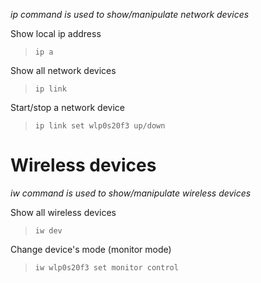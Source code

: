 *ip command is used to show/manipulate network devices*

Show local ip address
>`ip a`

Show all network devices
>`ip link`

Start/stop a network device
>`ip link set wlp0s20f3 up/down`


# Wireless devices 
*iw command is used to show/manipulate wireless devices*

Show all wireless devices
>`iw dev`

Change device's mode (monitor mode)
>`iw wlp0s20f3 set monitor control`